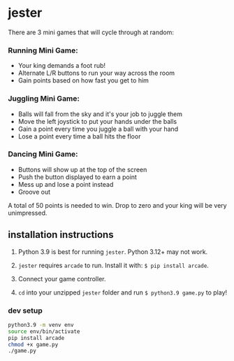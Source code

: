 # jester

There are 3 mini games that will cycle through at random:

### Running Mini Game:
  - Your king demands a foot rub!
  - Alternate L/R buttons to run your way across the room
  - Gain points based on how fast you get to him
### Juggling Mini Game:
  - Balls will fall from the sky and it's your job to juggle them
  - Move the left joystick to put your hands under the balls
  - Gain a point every time you juggle a ball with your hand
  - Lose a point every time a ball hits the floor
### Dancing Mini Game:
  - Buttons will show up at the top of the screen
  - Push the button displayed to earn a point
  - Mess up and lose a point instead
  - Groove out

A total of 50 points is needed to win. Drop to zero and your king
will be very unimpressed.

## installation instructions

1. Python 3.9 is best for running `jester`. Python 3.12+ may not work.

2. `jester` requires `arcade` to run. Install it with: `$ pip install arcade`.

3. Connect your game controller.

4. `cd` into your unzipped `jester` folder and run `$ python3.9 game.py` to play!

### dev setup

```bash
python3.9 -m venv env
source env/bin/activate
pip install arcade
chmod +x game.py
./game.py
```

